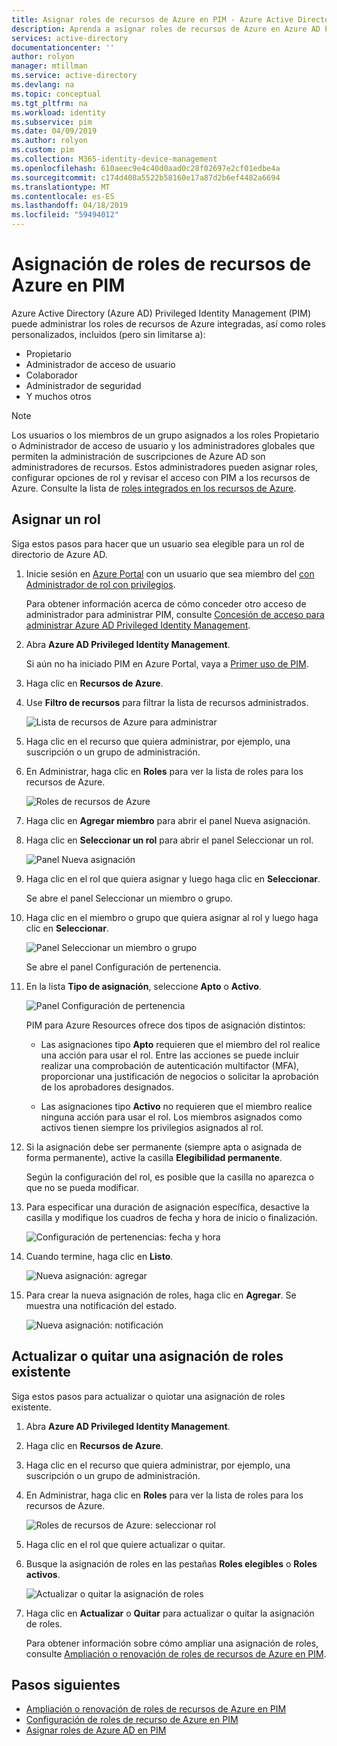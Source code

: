```yaml
---
title: Asignar roles de recursos de Azure en PIM - Azure Active Directory | Microsoft Docs
description: Aprenda a asignar roles de recursos de Azure en Azure AD Privileged Identity Management (PIM).
services: active-directory
documentationcenter: ''
author: rolyon
manager: mtillman
ms.service: active-directory
ms.devlang: na
ms.topic: conceptual
ms.tgt_pltfrm: na
ms.workload: identity
ms.subservice: pim
ms.date: 04/09/2019
ms.author: rolyon
ms.custom: pim
ms.collection: M365-identity-device-management
ms.openlocfilehash: 610aeec9e4c40d0aad0c28f02697e2cf01edbe4a
ms.sourcegitcommit: c174d408a5522b58160e17a87d2b6ef4482a6694
ms.translationtype: MT
ms.contentlocale: es-ES
ms.lasthandoff: 04/18/2019
ms.locfileid: "59494012"
---
```

# <a name="assign-azure-resource-roles-in-pim"></a>Asignación de roles de recursos de Azure en PIM

Azure Active Directory (Azure AD) Privileged Identity Management (PIM) puede administrar los roles de recursos de Azure integradas, así como roles personalizados, incluidos (pero sin limitarse a):

- Propietario
- Administrador de acceso de usuario
- Colaborador
- Administrador de seguridad
- Y muchos otros

> [!NOTE]
> Los usuarios o los miembros de un grupo asignados a los roles Propietario o Administrador de acceso de usuario y los administradores globales que permiten la administración de suscripciones de Azure AD son administradores de recursos. Estos administradores pueden asignar roles, configurar opciones de rol y revisar el acceso con PIM a los recursos de Azure. Consulte la lista de [roles integrados en los recursos de Azure](../../role-based-access-control/built-in-roles.md).

## <a name="assign-a-role"></a>Asignar un rol

Siga estos pasos para hacer que un usuario sea elegible para un rol de directorio de Azure AD.

1. Inicie sesión en [Azure Portal](https://portal.azure.com/) con un usuario que sea miembro del [con Administrador de rol con privilegios](../users-groups-roles/directory-assign-admin-roles.md#privileged-role-administrator).

    Para obtener información acerca de cómo conceder otro acceso de administrador para administrar PIM, consulte [Concesión de acceso para administrar Azure AD Privileged Identity Management](pim-how-to-give-access-to-pim.md).

1. Abra **Azure AD Privileged Identity Management**.

    Si aún no ha iniciado PIM en Azure Portal, vaya a [Primer uso de PIM](pim-getting-started.md).

1. Haga clic en **Recursos de Azure**.

1. Use **Filtro de recursos** para filtrar la lista de recursos administrados.

    ![Lista de recursos de Azure para administrar](./media/pim-resource-roles-assign-roles/resources-list.png)

1. Haga clic en el recurso que quiera administrar, por ejemplo, una suscripción o un grupo de administración.

1. En Administrar, haga clic en **Roles** para ver la lista de roles para los recursos de Azure.

    ![Roles de recursos de Azure](./media/pim-resource-roles-assign-roles/resources-roles.png)

1. Haga clic en **Agregar miembro** para abrir el panel Nueva asignación.

1. Haga clic en **Seleccionar un rol** para abrir el panel Seleccionar un rol.

    ![Panel Nueva asignación](./media/pim-resource-roles-assign-roles/resources-select-role.png)

1. Haga clic en el rol que quiera asignar y luego haga clic en **Seleccionar**.

    Se abre el panel Seleccionar un miembro o grupo.

1. Haga clic en el miembro o grupo que quiera asignar al rol y luego haga clic en **Seleccionar**.

    ![Panel Seleccionar un miembro o grupo](./media/pim-resource-roles-assign-roles/resources-select-member-or-group.png)

    Se abre el panel Configuración de pertenencia.

1. En la lista **Tipo de asignación**, seleccione **Apto** o **Activo**.

    ![Panel Configuración de pertenencia](./media/pim-resource-roles-assign-roles/resources-membership-settings-type.png)

    PIM para Azure Resources ofrece dos tipos de asignación distintos:

    - Las asignaciones tipo **Apto** requieren que el miembro del rol realice una acción para usar el rol. Entre las acciones se puede incluir realizar una comprobación de autenticación multifactor (MFA), proporcionar una justificación de negocios o solicitar la aprobación de los aprobadores designados.

    - Las asignaciones tipo **Activo** no requieren que el miembro realice ninguna acción para usar el rol. Los miembros asignados como activos tienen siempre los privilegios asignados al rol.

1. Si la asignación debe ser permanente (siempre apta o asignada de forma permanente), active la casilla **Elegibilidad permanente**.

    Según la configuración del rol, es posible que la casilla no aparezca o que no se pueda modificar.

1. Para especificar una duración de asignación específica, desactive la casilla y modifique los cuadros de fecha y hora de inicio o finalización.

    ![Configuración de pertenencias: fecha y hora](./media/pim-resource-roles-assign-roles/resources-membership-settings-date.png)

1. Cuando termine, haga clic en **Listo**.

    ![Nueva asignación: agregar](./media/pim-resource-roles-assign-roles/resources-new-assignment-add.png)

1. Para crear la nueva asignación de roles, haga clic en **Agregar**. Se muestra una notificación del estado.

    ![Nueva asignación: notificación](./media/pim-resource-roles-assign-roles/resources-new-assignment-notification.png)

## <a name="update-or-remove-an-existing-role-assignment"></a>Actualizar o quitar una asignación de roles existente

Siga estos pasos para actualizar o quiotar una asignación de roles existente.

1. Abra **Azure AD Privileged Identity Management**.

1. Haga clic en **Recursos de Azure**.

1. Haga clic en el recurso que quiera administrar, por ejemplo, una suscripción o un grupo de administración.

1. En Administrar, haga clic en **Roles** para ver la lista de roles para los recursos de Azure.

    ![Roles de recursos de Azure: seleccionar rol](./media/pim-resource-roles-assign-roles/resources-update-select-role.png)

1. Haga clic en el rol que quiere actualizar o quitar.

1. Busque la asignación de roles en las pestañas **Roles elegibles** o **Roles activos**.

    ![Actualizar o quitar la asignación de roles](./media/pim-resource-roles-assign-roles/resources-update-remove.png)

1. Haga clic en **Actualizar** o **Quitar** para actualizar o quitar la asignación de roles.

    Para obtener información sobre cómo ampliar una asignación de roles, consulte [Ampliación o renovación de roles de recursos de Azure en PIM](pim-resource-roles-renew-extend.md).

## <a name="next-steps"></a>Pasos siguientes

- [Ampliación o renovación de roles de recursos de Azure en PIM](pim-resource-roles-renew-extend.md)
- [Configuración de roles de recurso de Azure en PIM](pim-resource-roles-configure-role-settings.md)
- [Asignar roles de Azure AD en PIM](pim-how-to-add-role-to-user.md)
